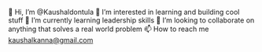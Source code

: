 👋 Hi, I’m @Kaushaldontula
👀 I’m interested in learning and building cool stuff
🌱 I’m currently learning leadership skills
💞️ I’m looking to collaborate on anything that solves a real world problem
📫 How to reach me kaushalkanna@gmail.com

<!---
kaushaldontula/kaushaldontula is a ✨ special ✨ repository because its `README.md` (this file) appears on your GitHub profile.
You can click the Preview link to take a look at your changes.
--->
